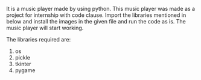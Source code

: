 It is a music player made by using python. This music player was made as a project for internship with code clause. Import the libraries mentioned in below and install the images in the given file and run the code as is. The music player will start working.

The libraries required are:
1. os
2. pickle
3. tkinter
4. pygame

   
